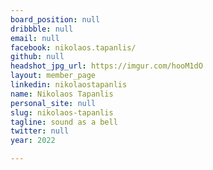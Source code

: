 ```yaml
---
board_position: null
dribbble: null
email: null
facebook: nikolaos.tapanlis/
github: null
headshot_jpg_url: https://imgur.com/hooM1dO
layout: member_page
linkedin: nikolaostapanlis
name: Nikolaos Tapanlis
personal_site: null
slug: nikolaos-tapanlis
tagline: sound as a bell
twitter: null
year: 2022

---
```

